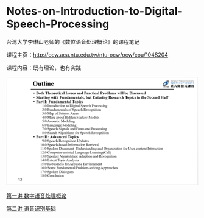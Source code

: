 # Notes-on-Introduction-to-Digital-Speech-Processing
台湾大学李琳山老师的《数位语音处理概论》的课程笔记

课程主页：http://ocw.aca.ntu.edu.tw/ntu-ocw/ocw/cou/104S204

课程内容：既有理论，也有实践

![Image text](https://github.com/huankiki/Notes-on-Introduction-to-Digital-Speech-Processing/blob/master/img-folder/0.png)

[第一讲 数字语音处理概论](http://mp.weixin.qq.com/s/hScUGmRMfkhkvV4uBIn8Zg)

[第二讲 语音识别基础](http://mp.weixin.qq.com/s/rBYmIWbx2EFnNGY5hRdNMA)
